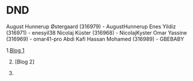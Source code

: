 # DND
August Hunnerup Østergaard (316979) - AugustHunnerup
Enes Yildiz (316971) - enesyil38
Nicolaj Küster (316968) - NicolajKyster
Omar Yassine (316969) - omar41-pro
Abdi Kafi Hassan Mohamed (316989) - GBEBABY

1.[Blog 1](https://github.com/AugustHunnerup/DND/blob/main/Blog%231.md)

2. [Blog 2]

3. 
